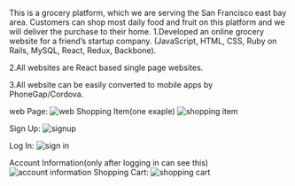 This is a grocery platform, which we are serving the San Francisco east bay area. Customers can shop most daily food and fruit on this platform and we will deliver the purchase to their home. 
1.Developed an online grocery website for a friend’s startup company. (JavaScript, HTML, CSS, Ruby on Rails, MySQL, React, Redux, Backbone).

2.All websites are React based single page websites.

3.All website can be easily converted to mobile apps by PhoneGap/Cordova.

web Page:
![web](https://user-images.githubusercontent.com/29580346/42491839-57450f16-83cb-11e8-94fe-4f86ed3d1769.png)
Shopping Item(one exaple)
![shopping item](https://user-images.githubusercontent.com/29580346/42491848-6434e7e6-83cb-11e8-857a-6b6505a3541e.png)

Sign Up:
![signup](https://user-images.githubusercontent.com/29580346/42492014-2f018f56-83cc-11e8-99ac-e872b906297d.png)

Log In:
![sign in](https://user-images.githubusercontent.com/29580346/42492013-2ed7171c-83cc-11e8-902b-0e21d33daeae.png)


Account Information(only after logging in can see this)
![account information](https://user-images.githubusercontent.com/29580346/42491841-5c87d760-83cb-11e8-9bc1-479eaf57de9b.png)
Shopping Cart:
![shopping cart](https://user-images.githubusercontent.com/29580346/42491846-60eba886-83cb-11e8-920b-a209c09d45f7.png)
